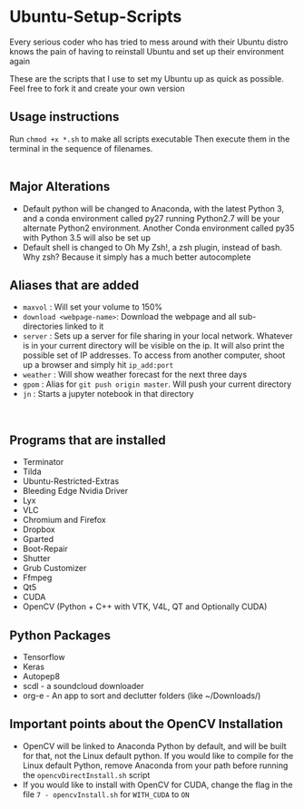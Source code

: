 # Ubuntu-Setup-Scripts
Every serious coder who has tried to mess around with their Ubuntu distro knows the pain of having to reinstall Ubuntu and set up their environment again

These are the scripts that I use to set my Ubuntu up as quick as possible. Feel free to fork it and create your own version

## Usage instructions
Run 
`chmod +x *.sh` to make all scripts executable
Then execute them in the terminal in the sequence of filenames.
<br><br>

## Major Alterations
* Default python will be changed to Anaconda, with the latest Python 3, and a conda environment called py27 running Python2.7 will be your alternate Python2 environment. Another Conda environment called py35 with Python 3.5 will also be set up
* Default shell is changed to Oh My Zsh!, a zsh plugin, instead of bash. Why zsh? Because it simply has a much better autocomplete

## Aliases that are added
* `maxvol` : Will set your volume to 150%
* `download <webpage-name>`: Download the webpage and all sub-directories linked to it
* `server` : Sets up a server for file sharing in your local network. Whatever is in your current directory will be visible on the ip. It will also print the possible set of IP addresses. To access from another computer, shoot up a browser and simply hit `ip_add:port`
* `weather` : Will show weather forecast for the next three days
* `gpom` : Alias for `git push origin master`. Will push your current directory
* `jn` : Starts a jupyter notebook in that directory

<br>

## Programs that are installed
* Terminator
* Tilda
* Ubuntu-Restricted-Extras
* Bleeding Edge Nvidia Driver
* Lyx
* VLC
* Chromium and Firefox
* Dropbox
* Gparted
* Boot-Repair
* Shutter
* Grub Customizer
* Ffmpeg
* Qt5
* CUDA
* OpenCV (Python + C++ with VTK, V4L, QT and Optionally CUDA)

## Python Packages
* Tensorflow
* Keras
* Autopep8
* scdl - a soundcloud downloader
* org-e - An app to sort and declutter folders (like ~/Downloads/)

## Important points about the OpenCV Installation
* OpenCV will be linked to Anaconda Python by default, and will be built for that, not the Linux default python. If you would like to compile for the Linux default Python, remove Anaconda from your path before running the `opencvDirectInstall.sh` script
* If you would like to install with OpenCV for CUDA, change the flag in the file `7 - opencvInstall.sh` for `WITH_CUDA` to `ON`
